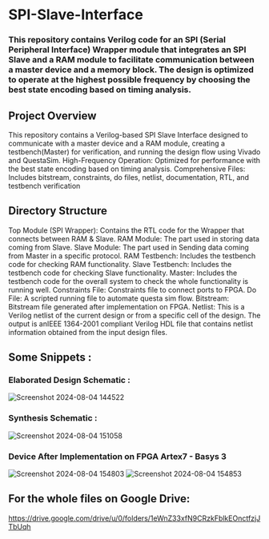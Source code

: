 # SPI-Slave-Interface
### This repository contains Verilog code for an SPI (Serial Peripheral Interface) Wrapper module that integrates an SPI Slave and a RAM module to facilitate communication between a master device and a memory block. The design is optimized to operate at the highest possible frequency by choosing the best state encoding based on timing analysis.

## Project Overview
This repository contains a Verilog-based SPI Slave Interface designed to communicate with a master device and a RAM module, creating a testbench(Master) for verification, and running the design flow using Vivado and QuestaSim.
High-Frequency Operation: Optimized for performance with the best state encoding based on timing analysis.
Comprehensive Files: Includes bitstream, constraints, do files, netlist, documentation, RTL, and testbench verification

## Directory Structure
Top Module (SPI Wrapper): Contains the RTL code for the Wrapper that connects between RAM & Slave.
RAM Module: The part used in storing data coming from Slave.
Slave Module: The part used in Sending data coming from Master in a specific protocol.
RAM Testbench: Includes the testbench code for checking RAM functionality.
Slave Testbench: Includes the testbench code for checking Slave functionality.
Master: Includes the testbench code for the overall system to check the whole functionality is running well. 
Constraints File: Constraints file to connect ports to FPGA.
Do File: A scripted running file to automate questa sim flow.
Bitstream: Bitstream file generated after implementation on FPGA.
Netlist: This is a Verilog netlist of the current design or from a specific cell of the design. The output is anIEEE 1364-2001 compliant Verilog HDL file that contains netlist information obtained from the input design files.

## Some Snippets :
### Elaborated Design Schematic : 
![Screenshot 2024-08-04 144522](https://github.com/user-attachments/assets/0c718c8e-4e32-4d76-b55e-8bcee2bd10a6)
### Synthesis Schematic : 
![Screenshot 2024-08-04 151058](https://github.com/user-attachments/assets/14c49ae4-e254-4f27-a2b3-5a6e5202a27f)

### Device After Implementation on FPGA Artex7 - Basys 3
![Screenshot 2024-08-04 154803](https://github.com/user-attachments/assets/eb3574d8-77dd-4279-8838-15c725a914b8)
![Screenshot 2024-08-04 154853](https://github.com/user-attachments/assets/14729c9f-c0b5-4f6c-9514-44b12c1d1b68)


## For the whole files on Google Drive:
https://drive.google.com/drive/u/0/folders/1eWnZ33xfN9CRzkFblkEOnctfzjJTbUqh
